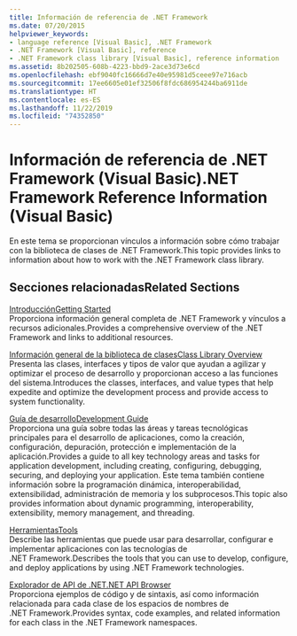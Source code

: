 ```yaml
---
title: Información de referencia de .NET Framework
ms.date: 07/20/2015
helpviewer_keywords:
- language reference [Visual Basic], .NET Framework
- .NET Framework [Visual Basic], reference
- .NET Framework class library [Visual Basic], reference information
ms.assetid: 8b202505-608b-4223-bbd9-2ace3d73e6cd
ms.openlocfilehash: ebf9040fc16666d7e40e95981d5ceee97e716acb
ms.sourcegitcommit: 17ee6605e01ef32506f8fdc686954244ba6911de
ms.translationtype: HT
ms.contentlocale: es-ES
ms.lasthandoff: 11/22/2019
ms.locfileid: "74352850"
---
```

# <a name="net-framework-reference-information-visual-basic"></a><span data-ttu-id="958f3-102">Información de referencia de .NET Framework (Visual Basic)</span><span class="sxs-lookup"><span data-stu-id="958f3-102">.NET Framework Reference Information (Visual Basic)</span></span>
<span data-ttu-id="958f3-103">En este tema se proporcionan vínculos a información sobre cómo trabajar con la biblioteca de clases de .NET Framework.</span><span class="sxs-lookup"><span data-stu-id="958f3-103">This topic provides links to information about how to work with the .NET Framework class library.</span></span>  
  
## <a name="related-sections"></a><span data-ttu-id="958f3-104">Secciones relacionadas</span><span class="sxs-lookup"><span data-stu-id="958f3-104">Related Sections</span></span>  
 [<span data-ttu-id="958f3-105">Introducción</span><span class="sxs-lookup"><span data-stu-id="958f3-105">Getting Started</span></span>](../../framework/get-started/index.md)  
 <span data-ttu-id="958f3-106">Proporciona información general completa de .NET Framework y vínculos a recursos adicionales.</span><span class="sxs-lookup"><span data-stu-id="958f3-106">Provides a comprehensive overview of the .NET Framework and links to additional resources.</span></span>  
  
 [<span data-ttu-id="958f3-107">Información general de la biblioteca de clases</span><span class="sxs-lookup"><span data-stu-id="958f3-107">Class Library Overview</span></span>](../../standard/class-library-overview.md)  
 <span data-ttu-id="958f3-108">Presenta las clases, interfaces y tipos de valor que ayudan a agilizar y optimizar el proceso de desarrollo y proporcionan acceso a las funciones del sistema.</span><span class="sxs-lookup"><span data-stu-id="958f3-108">Introduces the classes, interfaces, and value types that help expedite and optimize the development process and provide access to system functionality.</span></span>  
  
 [<span data-ttu-id="958f3-109">Guía de desarrollo</span><span class="sxs-lookup"><span data-stu-id="958f3-109">Development Guide</span></span>](../../framework/development-guide.md)  
 <span data-ttu-id="958f3-110">Proporciona una guía sobre todas las áreas y tareas tecnológicas principales para el desarrollo de aplicaciones, como la creación, configuración, depuración, protección e implementación de la aplicación.</span><span class="sxs-lookup"><span data-stu-id="958f3-110">Provides a guide to all key technology areas and tasks for application development, including creating, configuring, debugging, securing, and deploying your application.</span></span> <span data-ttu-id="958f3-111">Este tema también contiene información sobre la programación dinámica, interoperabilidad, extensibilidad, administración de memoria y los subprocesos.</span><span class="sxs-lookup"><span data-stu-id="958f3-111">This topic also provides information about dynamic programming, interoperability, extensibility, memory management, and threading.</span></span>  
  
 [<span data-ttu-id="958f3-112">Herramientas</span><span class="sxs-lookup"><span data-stu-id="958f3-112">Tools</span></span>](../../framework/tools/index.md)  
 <span data-ttu-id="958f3-113">Describe las herramientas que puede usar para desarrollar, configurar e implementar aplicaciones con las tecnologías de .NET Framework.</span><span class="sxs-lookup"><span data-stu-id="958f3-113">Describes the tools that you can use to develop, configure, and deploy applications by using .NET Framework technologies.</span></span>  
  
 [<span data-ttu-id="958f3-114">Explorador de API de .NET</span><span class="sxs-lookup"><span data-stu-id="958f3-114">.NET API Browser</span></span>](../../../api/index.md)  
 <span data-ttu-id="958f3-115">Proporciona ejemplos de código y de sintaxis, así como información relacionada para cada clase de los espacios de nombres de .NET Framework.</span><span class="sxs-lookup"><span data-stu-id="958f3-115">Provides syntax, code examples, and related information for each class in the .NET Framework namespaces.</span></span>
